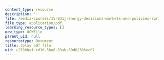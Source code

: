 ```yaml
---
content_type: resource
description: ''
file: /media/courses/15-031j-energy-decisions-markets-and-policies-spring-2012/c270bbafcd305ba633ab60d02386ec07_LoXGM05lqKc.pdf
file_type: application/pdf
learning_resource_types: []
ocw_type: OCWFile
parent_uid: null
resourcetype: Document
title: 3play pdf file
uid: c270bbaf-cd30-5ba6-33ab-60d02386ec07
---
```

